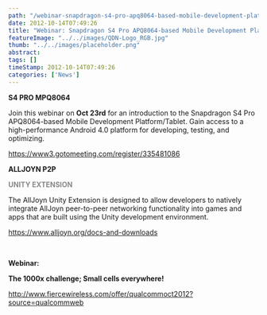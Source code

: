 ```yaml
---
path: "/webinar-snapdragon-s4-pro-apq8064-based-mobile-development-platformtablet" 
date: 2012-10-14T07:49:26 
title: "Webinar: Snapdragon S4 Pro APQ8064-based Mobile Development Platform/Tablet" 
featureImage: "../../images/QDN-Logo_RGB.jpg"
thumb: "../../images/placeholder.png" 
abstract:  
tags: [] 
timeStamp: 2012-10-14T07:49:26 
categories: ['News'] 
---
```


<p><strong>S4 PRO MPQ8064</strong></p>
<p>Join this webinar on <strong>Oct 23rd</strong> for an introduction to the Snapdragon S4 Pro APQ8064-based Mobile Development Platform/Tablet. Gain access to a high-performance Android 4.0 platform for developing, testing, and optimizing.</p>
<p><a href="https://www3.gotomeeting.com/register/335481086">https://www3.gotomeeting.com/register/335481086</a></p>
<p><strong>ALLJOYN P2P</strong></p>
<p><span style="color: #888888;"><strong>UNITY EXTENSION</strong></span></p>
<p>The AllJoyn Unity Extension is designed to allow developers to natively integrate AllJoyn peer-to-peer networking functionality into games and apps that are built using the Unity development environment.</p>
<p><a href="https://www.alljoyn.org/docs-and-downloads">https://www.alljoyn.org/docs-and-downloads</a></p>
<p>&nbsp;</p>
<p><strong>Webinar:</strong></p>
<p><strong>The 1000x challenge; Small cells everywhere!</strong></p>
<p><a href="http://www.fiercewireless.com/offer/qualcommoct2012?source=qualcommweb">http://www.fiercewireless.com/offer/qualcommoct2012?source=qualcommweb</a></p>
